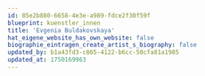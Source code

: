 ```yaml
---
id: 85e2b880-6658-4e3e-a989-fdce2f30f59f
blueprint: kuenstler_innen
title: 'Evgenia Buldakovskaya'
hat_eigene_website_has_own_website: false
biographie_eintragen_create_artist_s_biography: false
updated_by: b1a43fd3-c865-4122-b6cc-50cfa81a1985
updated_at: 1750169963
---
```

